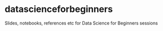 # datascienceforbeginners
Slides, notebooks, references etc for Data Science for Beginners sessions
